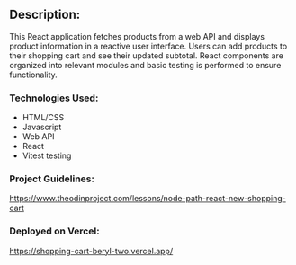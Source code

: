 ## Description:

This React application fetches products from a web API and displays product information in a reactive user interface. Users can add products to their shopping cart and see their updated subtotal. React components are organized into relevant modules and basic testing is performed to ensure functionality.

### Technologies Used:

* HTML/CSS
* Javascript
* Web API
* React
* Vitest testing

### Project Guidelines:

https://www.theodinproject.com/lessons/node-path-react-new-shopping-cart

### Deployed on Vercel:

https://shopping-cart-beryl-two.vercel.app/
